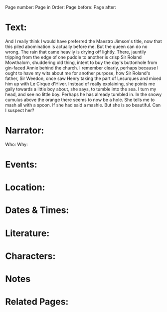 Page number:
Page in Order:
Page before:
Page after:

# Text:
And I really think I would have preferred the Maestro Jimson's title, now that this piled abomination is actually before me. But the queen can do no wrong. The rain that came heavily is drying off lightly. There, jauntily tripping from the edge of one puddle to another is crisp Sir Roland Mowthalorn, shuddering old thing, intent to buy the day's buttonhole from gin-faced Annie behind the church. I remember clearly, perhaps because I ought to have my wits about me for another purpose, how Sir Roland's father, Sir Weedon, once saw Henry taking the part of Lesurques and mixed him up with Le Cirque d'Hiver. Instead of really explaining, she points me gaily towards a little boy about, she says, to tumble into the sea. I turn my head, and see no little boy. Perhaps he has already tumbled in. In the snowy cumulus above the orange there seems to now be a hole. She tells me to mash all with a spoon. If she had said a mashie. But she is so beautiful. Can I suspect her?



# Narrator:
Who:
Why:

# Events:

# Location:

# Dates & Times:

# Literature:

# Characters:

# Notes

# Related Pages:

